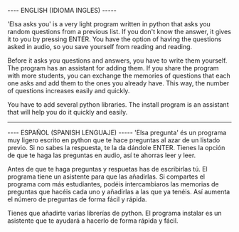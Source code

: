---- ENGLISH (IDIOMA INGLES) ----- 

'Elsa asks you' is a very light program written in python that asks you random questions from a previous list. If you don't know the answer, it gives it to you by pressing ENTER. You have the option of having the questions asked in audio, so you save yourself from reading and reading.

Before it asks you questions and answers, you have to write them yourself. The program has an assistant for adding them.
If you share the program with more students, you can exchange the memories of questions that each one asks and add them to the ones you already have. This way, the number of questions increases easily and quickly.

You have to add several python libraries. The install program is an assistant that will help you do it quickly and easily.

------------------------------------------------------------------------------------------------------------------------

---- ESPAÑOL (SPANISH LENGUAJE) ----- 
'Elsa pregunta' és un programa muy ligero escrito en python que te hace preguntas al azar de un listado previo. Si no sabes la respuesta, te la da dándole ENTER. Tienes la opción de que te haga las preguntas en audio, así te ahorras leer y leer.

Antes de que te haga preguntas y respuetas has de escribirlas tú. El programa tiene  un asistente para que las añadirlas.
Si compartes el programa com más estudiantes, podéis intercambiaros las memorias de preguntas que hacéis cada uno y añadirlas a las que ya tenéis. Así aumenta el número de preguntas de forma fácil y rápida.

Tienes que añadirte varias librerías de python. El programa instalar es un asistente que te ayudará a hacerlo de forma rápida y fácil.
